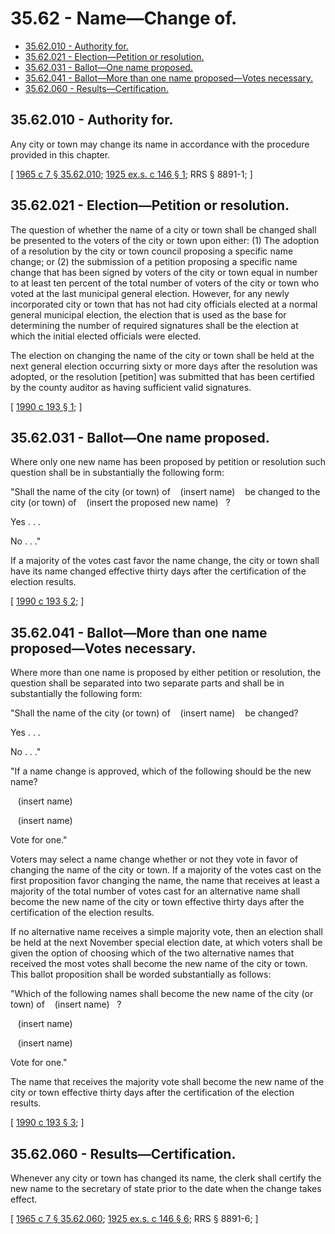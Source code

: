 # 35.62 - Name—Change of.
* [35.62.010 - Authority for.](#3562010---authority-for)
* [35.62.021 - Election—Petition or resolution.](#3562021---electionpetition-or-resolution)
* [35.62.031 - Ballot—One name proposed.](#3562031---ballotone-name-proposed)
* [35.62.041 - Ballot—More than one name proposed—Votes necessary.](#3562041---ballotmore-than-one-name-proposedvotes-necessary)
* [35.62.060 - Results—Certification.](#3562060---resultscertification)
## 35.62.010 - Authority for.
Any city or town may change its name in accordance with the procedure provided in this chapter.

\[ [1965 c 7 § 35.62.010](https://leg.wa.gov/CodeReviser/documents/sessionlaw/1965c7.pdf?cite=1965%20c%207%20§%2035.62.010); [1925 ex.s. c 146 § 1](https://leg.wa.gov/CodeReviser/documents/sessionlaw/1925ex1c146.pdf?cite=1925%20ex.s.%20c%20146%20§%201); RRS § 8891-1; \]

## 35.62.021 - Election—Petition or resolution.
The question of whether the name of a city or town shall be changed shall be presented to the voters of the city or town upon either: (1) The adoption of a resolution by the city or town council proposing a specific name change; or (2) the submission of a petition proposing a specific name change that has been signed by voters of the city or town equal in number to at least ten percent of the total number of voters of the city or town who voted at the last municipal general election. However, for any newly incorporated city or town that has not had city officials elected at a normal general municipal election, the election that is used as the base for determining the number of required signatures shall be the election at which the initial elected officials were elected.

The election on changing the name of the city or town shall be held at the next general election occurring sixty or more days after the resolution was adopted, or the resolution [petition] was submitted that has been certified by the county auditor as having sufficient valid signatures.

\[ [1990 c 193 § 1](https://leg.wa.gov/CodeReviser/documents/sessionlaw/1990c193.pdf?cite=1990%20c%20193%20§%201); \]

## 35.62.031 - Ballot—One name proposed.
Where only one new name has been proposed by petition or resolution such question shall be in substantially the following form:

"Shall the name of the city (or town) of    (insert name)    be changed to the city (or town) of    (insert the proposed new name)   ?

Yes . . .

No . . ."

If a majority of the votes cast favor the name change, the city or town shall have its name changed effective thirty days after the certification of the election results.

\[ [1990 c 193 § 2](https://leg.wa.gov/CodeReviser/documents/sessionlaw/1990c193.pdf?cite=1990%20c%20193%20§%202); \]

## 35.62.041 - Ballot—More than one name proposed—Votes necessary.
Where more than one name is proposed by either petition or resolution, the question shall be separated into two separate parts and shall be in substantially the following form:

"Shall the name of the city (or town) of    (insert name)    be changed?

Yes . . .

No . . ."

"If a name change is approved, which of the following should be the new name?

   (insert name)   

   (insert name)   

Vote for one."

Voters may select a name change whether or not they vote in favor of changing the name of the city or town. If a majority of the votes cast on the first proposition favor changing the name, the name that receives at least a majority of the total number of votes cast for an alternative name shall become the new name of the city or town effective thirty days after the certification of the election results.

If no alternative name receives a simple majority vote, then an election shall be held at the next November special election date, at which voters shall be given the option of choosing which of the two alternative names that received the most votes shall become the new name of the city or town. This ballot proposition shall be worded substantially as follows:

"Which of the following names shall become the new name of the city (or town) of    (insert name)   ?

   (insert name)   

   (insert name)   

Vote for one."

The name that receives the majority vote shall become the new name of the city or town effective thirty days after the certification of the election results.

\[ [1990 c 193 § 3](https://leg.wa.gov/CodeReviser/documents/sessionlaw/1990c193.pdf?cite=1990%20c%20193%20§%203); \]

## 35.62.060 - Results—Certification.
Whenever any city or town has changed its name, the clerk shall certify the new name to the secretary of state prior to the date when the change takes effect.

\[ [1965 c 7 § 35.62.060](https://leg.wa.gov/CodeReviser/documents/sessionlaw/1965c7.pdf?cite=1965%20c%207%20§%2035.62.060); [1925 ex.s. c 146 § 6](https://leg.wa.gov/CodeReviser/documents/sessionlaw/1925ex1c146.pdf?cite=1925%20ex.s.%20c%20146%20§%206); RRS § 8891-6; \]


